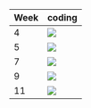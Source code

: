 | Week | coding |
| --- | --- |
| 4 |  ![](https://github.com/kmaooad/coding-19w04-AnneManzhura/workflows/Grading/badge.svg) |
| 5 |  ![](https://github.com/kmaooad/coding-19W05-AnneManzhura/workflows/Grading/badge.svg) |
| 7 |  ![](https://github.com/kmaooad/coding-19W07-AnneManzhura/workflows/Grading/badge.svg) |
| 9 |  ![](https://github.com/kmaooad/coding-19W09-AnneManzhura/workflows/Grading/badge.svg) |
| 11 |  ![](https://github.com/kmaooad/coding-19W11-AnneManzhura/workflows/Grading/badge.svg) |
